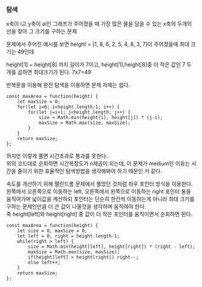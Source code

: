 ### 탐색


x축이 i고 y축이 ai인 그래프가 주어졌을 때 가장 많은 물을 담을 수 있는 x축의 두개의 선을 찾아 그 크기를 구하는 문제


문제에서 주어진 예시를 보면 height = [1, 8, 6, 2, 5, 4, 8, 3, 7]이 주어졌을때 최대 크기는 49인데

height[1] ~ height[8] 까지 길이가 7이고, height[1],height[8]중 더 작은 값인 7 두개를 곱하면 최대크기가 된다. 7x7=49

반복문을 이용해 완전 탐색을 이용하면 문제 자체는 쉽다.

```
const maxArea = function(height) {
    let maxSize = 0;
    for(let i=0; i<height.length-1; i++) {
        for(let j=i+1; j<height.length; j++) {
            size = Math.min(height[i], height[j]) * (j-i);
            maxSize = Math.max(size, maxSize);
        }
    }
    return maxSize;
};
```

하지만 이렇게 풀면 시간초과로 통과를 못한다.  
위의 코드대로 순회하면 시간복잡도가 n제곱이 되는데, 이 문제가 medium인 이유는 시간을 줄이기 위한 효율적인 탐색방법을 생각해봐야 하기 때문인 거 같다.  

속도를 개선하기 위해 팰린드롬 문제에서 풀었던 것처럼 좌우 포인터 방식을 이용한다.  
왼쪽에서 오른쪽으로 이동하는 left, 오른쪽에서 왼쪽으로 이동하는 right 포인터 둘을 움직여가며 넓이값을 계산하되 포인터는 단순히 한칸씩 이동하는게 아니라 최대 크기를 구하는 문제인만큼 더 큰 값이 나올것을 생각하며 움직여야 한다.  
즉 height[left]와 height[right] 중 값이 더 작은 포인터를 움직이면서 순회하면 된다.

```
const maxArea = function(height) {
    let size = 0, maxSize = 0;
    let left = 0, right = height.length-1;
    while(right > left) {
        size = Math.min(height[left], height[right]) * (right - left);
        maxSize = Math.max(size, maxSize);
        if(height[left] > height[right]) right--;
        else left++;
    }
    return maxSize; 
};
```
